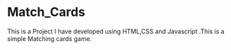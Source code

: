 # Match_Cards
This is a Project I have developed using HTML,CSS and Javascript .This is a simple Matching cards game.
